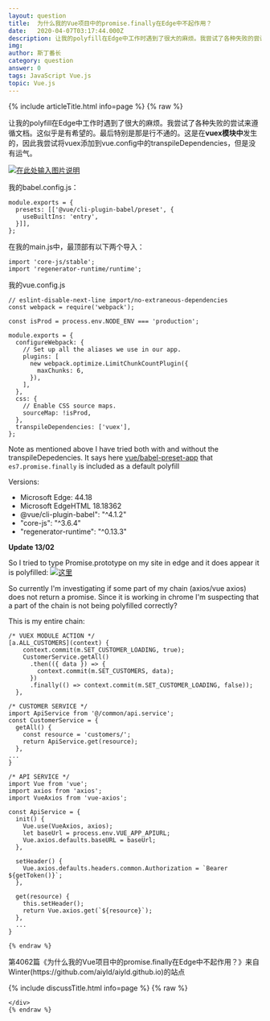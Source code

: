 ```yaml
---
layout: question
title:  为什么我的Vue项目中的promise.finally在Edge中不起作用？
date:   2020-04-07T03:17:44.000Z
description: 让我的polyfill在Edge中工作时遇到了很大的麻烦。我尝试了各种失败的尝试来遵循文档。这似乎是有希望的。最后特别是那是行不通的。这是在vuex模块中...
img: 
author: 斯丁番长
category: question
answer: 0
tags: JavaScript Vue.js
topic: Vue.js
---
```

<div class="article-root">
  <div class="article">
    {% include articleTitle.html info=page %}
    {% raw %}
    <div class="article-content"><p><font style="vertical-align: inherit;"><font style="vertical-align: inherit;">让我的polyfill在Edge中工作时遇到了很大的麻烦。</font><font style="vertical-align: inherit;">我尝试了各种失败的尝试来遵循文档。</font><font style="vertical-align: inherit;">这似乎是有希望的。最后特别是那是行不通的。</font><font style="vertical-align: inherit;">这是在</font></font><strong><font style="vertical-align: inherit;"><font style="vertical-align: inherit;">vuex模块中</font></font></strong><font style="vertical-align: inherit;"><font style="vertical-align: inherit;">发生的，</font><font style="vertical-align: inherit;">因此我尝试将vuex添加到vue.config中的transpileDependencies，但是没有运气。</font></font></p>

<p><a href="https://www.samyoc.com//uploads/users/26802/images/thumbnails/1586229337015.png" data-src="https://www.samyoc.com//uploads/users/26802/images/1586229337015.png" rel="nofollow noreferrer"><img src="https://i.stack.imgur.com/jFEKA.png" alt="在此处输入图片说明"></a></p>

<p><font style="vertical-align: inherit;"><font style="vertical-align: inherit;">我的babel.config.js：</font></font></p>

<pre><code>module.exports = {<font></font>
  presets: [['@vue/cli-plugin-babel/preset', {<font></font>
    useBuiltIns: 'entry',<font></font>
  }]],<font></font>
};<font></font>
</code></pre>

<p><font style="vertical-align: inherit;"><font style="vertical-align: inherit;">在我的main.js中，最顶部有以下两个导入：</font></font></p>

<pre><code>import 'core-js/stable';<font></font>
import 'regenerator-runtime/runtime';<font></font>
</code></pre>

<p><font style="vertical-align: inherit;"><font style="vertical-align: inherit;">我的vue.config.js</font></font></p>

<pre><code>// eslint-disable-next-line import/no-extraneous-dependencies<font></font>
const webpack = require('webpack');<font></font>
<font></font>
const isProd = process.env.NODE_ENV === 'production';<font></font>
<font></font>
module.exports = {<font></font>
  configureWebpack: {<font></font>
    // Set up all the aliases we use in our app.<font></font>
    plugins: [<font></font>
      new webpack.optimize.LimitChunkCountPlugin({<font></font>
        maxChunks: 6,<font></font>
      }),<font></font>
    ],<font></font>
  },<font></font>
  css: {<font></font>
    // Enable CSS source maps.<font></font>
    sourceMap: !isProd,<font></font>
  },<font></font>
  transpileDependencies: ['vuex'],<font></font>
};<font></font>
</code></pre>

<p>Note as mentioned above I have tried both with and without the transpileDepedencies. It says here <a href="https://github.com/vuejs/vue-cli/tree/dev/packages/%40vue/babel-preset-app" rel="nofollow noreferrer">vue/babel-preset-app</a> that <code>es7.promise.finally</code> is included as a default polyfill</p>

<p>Versions:</p>

<ul>
<li>Microsoft Edge: 44.18</li>
<li>Microsoft EdgeHTML 18.18362</li>
<li>@vue/cli-plugin-babel": "^4.1.2"</li>
<li>"core-js": "^3.6.4"</li>
<li>"regenerator-runtime": "^0.13.3"</li>
</ul>

<p><strong>Update 13/02</strong></p>

<p>So I tried to type Promise.prototype on my site in edge and it does appear it is polyfilled: <a href="https://www.samyoc.com//uploads/users/26802/images/thumbnails/1586229337036.png" data-src="https://www.samyoc.com//uploads/users/26802/images/1586229337036.png" rel="nofollow noreferrer"><img src="https://i.stack.imgur.com/03P2m.png" alt="这里"></a></p>

<p>So currently I'm investigating if some part of my chain (axios/vue axios) does not return a promise. Since it is working in chrome I'm suspecting that a part of the chain is not being polyfilled correctly?</p>

<p>This is my entire chain:</p>

<pre><code>/* VUEX MODULE ACTION */  <font></font>
[a.ALL_CUSTOMERS](context) {<font></font>
    context.commit(m.SET_CUSTOMER_LOADING, true);<font></font>
    CustomerService.getAll()<font></font>
      .then(({ data }) =&gt; {<font></font>
        context.commit(m.SET_CUSTOMERS, data);<font></font>
      })<font></font>
      .finally(() =&gt; context.commit(m.SET_CUSTOMER_LOADING, false));<font></font>
  },<font></font>
<font></font>
/* CUSTOMER SERVICE */<font></font>
import ApiService from '@/common/api.service';<font></font>
const CustomerService = {<font></font>
  getAll() {<font></font>
    const resource = 'customers/';<font></font>
    return ApiService.get(resource);<font></font>
  },<font></font>
...<font></font>
}<font></font>
<font></font>
/* API SERVICE */<font></font>
import Vue from 'vue';<font></font>
import axios from 'axios';<font></font>
import VueAxios from 'vue-axios';<font></font>
<font></font>
const ApiService = {<font></font>
  init() {<font></font>
    Vue.use(VueAxios, axios);<font></font>
    let baseUrl = process.env.VUE_APP_APIURL;<font></font>
    Vue.axios.defaults.baseURL = baseUrl;<font></font>
  },<font></font>
<font></font>
  setHeader() {<font></font>
    Vue.axios.defaults.headers.common.Authorization = `Bearer ${getToken()}`;<font></font>
  },<font></font>
<font></font>
  get(resource) {<font></font>
    this.setHeader();<font></font>
    return Vue.axios.get(`${resource}`);<font></font>
  },<font></font>
  ...<font></font>
}<font></font>
</code></pre></div>
    {% endraw %}
  </div>
  <p class="winter_mark">第4062篇《为什么我的Vue项目中的promise.finally在Edge中不起作用？》来自Winter(https://github.com/aiyld/aiyld.github.io)的站点</p>
  <div class="discuss-wrapper">
    {% include discussTitle.html info=page %}
    {% raw %}
    <div class="discuss-list">
    
    </div>
    {% endraw %}
  </div>
<div>
